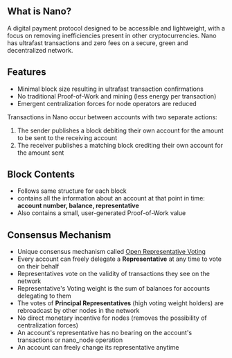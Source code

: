 ## What is Nano?
A digital payment protocol designed to be accessible and lightweight, with a focus on removing inefficiencies present in other cryptocurrencies.
Nano has ultrafast transactions and zero fees on a secure, green and decentralized network.

## Features
- Minimal block size resulting in ultrafast transaction confirmations
- No traditional Proof-of-Work and mining (less energy per transaction)
- Emergent centralization forces for node operators are reduced 

Transactions in Nano occur between accounts with two separate actions:

1. The sender publishes a block debiting their own account for the amount to be sent to the receiving account
2. The receiver publishes a matching block crediting their own account for the amount sent

## Block Contents
- Follows same structure for each block
- contains all the information about an account at that point in time: **account number, balance, representative**
- Also contains a small, user-generated Proof-of-Work value

## Consensus Mechanism
- Unique consensus mechanism called [Open Representative Voting](https://docs.nano.org/glossary/#open-representative-voting-orv)
- Every account can freely delegate a **Representative** at any time to vote on their behalf
- Representatives vote on the validity of transactions they see on the network
- Representative's Voting weight is the sum of balances for accounts delegating to them
- The votes of **Principal Representatives** (high voting weight holders) are rebroadcast by other nodes in the network
- No direct monetary incentive for nodes (removes the possibility of centralization forces)
- An account's representative has no bearing on the account's transactions or nano_node operation
- An account can freely change its representative anytime


